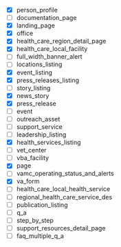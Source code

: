 - [x] person_profile
- [ ] documentation_page
- [x] landing_page
- [x] office
- [x] health_care_region_detail_page
- [x] health_care_local_facility
- [ ] full_width_banner_alert
- [ ] locations_listing
- [x] event_listing
- [x] press_releases_listing
- [ ] story_listing
- [x] news_story
- [x] press_release
- [ ] event
- [ ] outreach_asset
- [ ] support_service
- [ ] leadership_listing
- [x] health_services_listing
- [ ] vet_center
- [ ] vba_facility
- [x] page
- [ ] vamc_operating_status_and_alerts
- [x] va_form
- [ ] health_care_local_health_service
- [ ] regional_health_care_service_des
- [ ] publication_listing
- [ ] q_a
- [ ] step_by_step
- [ ] support_resources_detail_page
- [ ] faq_multiple_q_a

